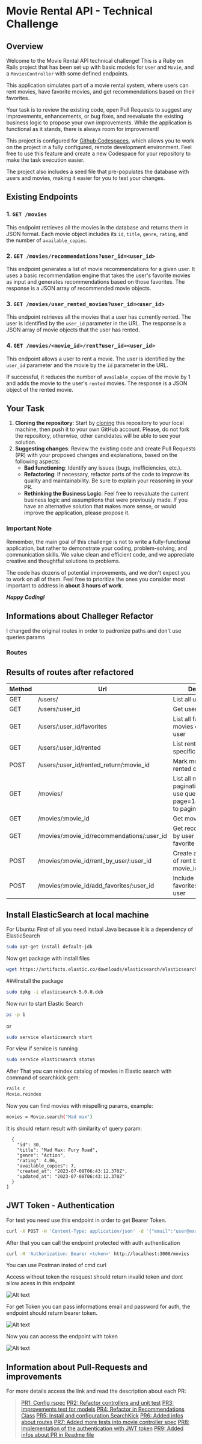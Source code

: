 # Movie Rental API - Technical Challenge

## Overview

Welcome to the Movie Rental API technical challenge! This is a Ruby on Rails project that has been set up with basic models for `User` and `Movie`, and a `MoviesController` with some defined endpoints.

This application simulates part of a movie rental system, where users can rent movies, have favorite movies, and get recommendations based on their favorites.

Your task is to review the existing code, open Pull Requests to suggest any improvements, enhancements, or bug fixes, and reevaluate the existing business logic to propose your own improvements. While the application is functional as it stands, there is always room for improvement!

This project is configured for [Github Codespaces](https://github.com/codespaces), which allows you to work on the project in a fully configured, remote development environment. Feel free to use this feature and create a new Codespace for your repository to make the task execution easier.

The project also includes a seed file that pre-populates the database with users and movies, making it easier for you to test your changes.

## Existing Endpoints

### 1. `GET /movies`

This endpoint retrieves all the movies in the database and returns them in JSON format. Each movie object includes its `id`, `title`, `genre`, `rating`, and the number of `available_copies`.

### 2. `GET /movies/recommendations?user_id=<user_id>`

This endpoint generates a list of movie recommendations for a given user. It uses a basic recommendation engine that takes the user's favorite movies as input and generates recommendations based on those favorites. The response is a JSON array of recommended movie objects.

### 3. `GET /movies/user_rented_movies?user_id=<user_id>`

This endpoint retrieves all the movies that a user has currently rented. The user is identified by the `user_id` parameter in the URL. The response is a JSON array of movie objects that the user has rented.

### 4. `GET /movies/<movie_id>/rent?user_id=<user_id>`

This endpoint allows a user to rent a movie. The user is identified by the `user_id` parameter and the movie by the `id` parameter in the URL. 

If successful, it reduces the number of `available_copies` of the movie by 1 and adds the movie to the user's `rented` movies. The response is a JSON object of the rented movie.

## Your Task

1. **Cloning the repository**: Start by [cloning](https://docs.github.com/en/repositories/creating-and-managing-repositories/duplicating-a-repository) this repository to your local machine, then push it to your own GitHub account. Please, do not fork the repository, otherwise, other candidates will be able to see your solution.
2. **Suggesting changes**: Review the existing code and create Pull Requests (PR) with your proposed changes and explanations, based on the following aspects:
   - **Bad functioning**: Identify any issues (bugs, inefficiencies, etc.).
   - **Refactoring**: If necessary, refactor parts of the code to improve its quality and maintainability. Be sure to explain your reasoning in your PR.
   - **Rethinking the Business Logic**: Feel free to reevaluate the current business logic and assumptions that were previously made. If you have an alternative solution that makes more sense, or would improve the application, please propose it.

### Important Note

Remember, the main goal of this challenge is not to write a fully-functional application, but rather to demonstrate your coding, problem-solving, and communication skills. We value clean and efficient code, and we appreciate creative and thoughtful solutions to problems.

The code has dozens of potential improvements, and we don't expect you to work on all of them. Feel free to prioritize the ones you consider most important to address in **about 3 hours of work**.

_**Happy Coding!**_




## Informations about Challeger Refactor

I changed the original routes in order to padronize paths and don't use queries params

### Routes 

## Results of routes after refactored

| Method | Url  |  Description |
| ------ | ------ | ------ |
| GET | /users/  |  List all users 
| GET | /users/:user_id | Get user by id 
| GET | /users/:user_id/favorites | List all favorites movies of specific user 
| GET | /users/:user_id/rented | List rented movies of specific user 
| POST | /users/:user_id/rented_return/:movie_id | Mark movie as return rented of specific user 
| GET | /movies/ | List all movies with pagination - You can use query strings ?page=1&per_page=10 to paginate results 
| GET | /movies/:movie_id | Get movie by id 
| GET | /movies/:movie_id/recommendations/:user_id | Get recommendations by user based in our favorite movies 
| POST | /movies/:movie_id/rent_by_user/:user_id | Create a new record of rent by user_id and movie_id 
| POST | /movies/:movie_id/add_favorites/:user_id | Include movie in favorites of specific user 


## Install ElasticSearch at local machine

For Ubuntu:
First of all you need instaal Java because it is a dependency of ElasticSearch
```sh
sudo apt-get install default-jdk
```
Now get package with install files
```sh
wget https://artifacts.elastic.co/downloads/elasticsearch/elasticsearch-5.0.0.deb
``` 
###Install the package

```sh
sudo dpkg -i elasticsearch-5.0.0.deb
```
Now run to start Elastic Search
```sh
ps -p 1
```
or 
```sh
sudo service elasticsearch start
```
For view if service is running
```sh
sudo service elasticsearch status
```
After That you can reindex catalog of movies in Elastic search with command of searchkick gem:
```sh
rails c
Movie.reindex
```
Now you can find movies with mispelling params, example:
```sh
movies = Movie.search("Mad max")
```
It is should return result with similarity of query param:

```
  {
    "id": 30,
    "title": "Mad Max: Fury Road",
    "genre": "Action",
    "rating": 4.06,
    "available_copies": 7,
    "created_at": "2023-07-08T06:43:12.370Z",
    "updated_at": "2023-07-08T06:43:12.370Z"
  }
]
```

## JWT Token - Authentication

For test you need use this endpoint in order to get Bearer Token.
```sh
curl -X POST -H 'Content-Type: application/json' -d '{"email":"user@example.com","password":"password123"}' http://localhost:3000/auth
```
After that you can call the endpoint protected with auth authentication
```sh
curl -H 'Authorization: Bearer <token>' http://localhost:3000/movies
```
You can use Postman insted of cmd curl

Access without token the resquest should return invalid token and dont allow acess in this endpoint

![Alt text](/public/auth-invalid-token.png?raw=true "Invalid Token")

For get Token you can pass informations email and password for auth, the endpoint should return bearer token. 

![Alt text](/public/auth-token.png?raw=true "Get Bearer Token")

Now you can access the endpoint with token

![Alt text](/public/auth-authenticated.png?raw=true "User Authenticated")

## Information about Pull-Requests and improvements

For more details access the link and read the description about each PR:

> [PR1: Config rspec](https://github.com/rruy/movies-rental-challenge/pull/1)
> [PR2: Refactor controllers and unit test](https://github.com/rruy/movies-rental-challenge/pull/2)
> [PR3: Improvements test for models](https://github.com/rruy/movies-rental-challenge/pull/3)
> [PR4: Refactor in Recommendations Class](https://github.com/rruy/movies-rental-challenge/pull/4)
> [PR5: Install and configuration SearchKick](https://github.com/rruy/movies-rental-challenge/pull/5)
> [PR6: Added infos about routes](https://github.com/rruy/movies-rental-challenge/pull/6)
> [PR7: Added more tests into movie controller spec](https://github.com/rruy/movies-rental-challenge/pull/7)
> [PR8: Implementation of the authentication with JWT token](https://github.com/rruy/movies-rental-challenge/pull/8)
> [PR9: Added infos about PR in Readme file](https://github.com/rruy/movies-rental-challenge/pull/9)
